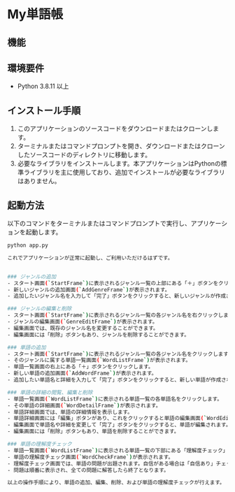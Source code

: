 # My単語帳

## 機能

## 環境要件
- Python 3.8.11 以上
## インストール手順
1. このアプリケーションのソースコードをダウンロードまたはクローンします。
2. ターミナルまたはコマンドプロンプトを開き、ダウンロードまたはクローンしたソースコードのディレクトリに移動します。
3. 必要なライブラリをインストールします。本アプリケーションはPythonの標準ライブラリを主に使用しており、追加でインストールが必要なライブラリはありません。
## 起動方法
以下のコマンドをターミナルまたはコマンドプロンプトで実行し、アプリケーションを起動します。
```sh
python app.py

これでアプリケーションが正常に起動し、ご利用いただけるはずです。


### ジャンルの追加
- スタート画面(`StartFrame`)に表示されるジャンル一覧の上部にある「＋」ボタンをクリックします。
- 新しいジャンルの追加画面(`AddGenreFrame`)が表示されます。
- 追加したいジャンル名を入力して「完了」ボタンをクリックすると、新しいジャンルが作成されます。

### ジャンルの編集と削除
- スタート画面(`StartFrame`)に表示されるジャンル一覧の各ジャンル名を右クリックします。
- ジャンルの編集画面(`GenreEditFrame`)が表示されます。
- 編集画面では、既存のジャンル名を変更することができます。
- 編集画面には「削除」ボタンもあり、ジャンルを削除することができます。

### 単語の追加
- スタート画面(`StartFrame`)に表示されるジャンル一覧の各ジャンル名をクリックします。
- そのジャンルに属する単語一覧画面(`WordListFrame`)が表示されます。
- 単語一覧画面の右上にある「＋」ボタンをクリックします。
- 新しい単語の追加画面(`AddWordFrame`)が表示されます。
- 追加したい単語名と詳細を入力して「完了」ボタンをクリックすると、新しい単語が作成されます。

### 単語の詳細の閲覧、編集と削除
- 単語一覧画面(`WordListFrame`)に表示される単語一覧の各単語名をクリックします。
- その単語の詳細画面(`WordDetailFrame`)が表示されます。
- 単語詳細画面では、単語の詳細情報を表示します。
- 単語詳細画面には「編集」ボタンがあり、これをクリックすると単語の編集画面(`WordEditFrame`)が表示されます。
- 編集画面で単語名や詳細を変更して「完了」ボタンをクリックすると、単語が編集されます。
- 編集画面には「削除」ボタンもあり、単語を削除することができます。

### 単語の理解度チェック
- 単語一覧画面(`WordListFrame`)に表示される単語一覧の下部にある「理解度チェック」ボタンをクリックします。
- 単語の理解度チェック画面(`WordCheckFrame`)が表示されます。
- 理解度チェック画面では、単語の問題が出題されます。自信がある場合は「自信あり」チェックボックスをクリックしてください。
- 問題は順番に表示され、全ての問題に解答したら終了となります。

以上の操作手順により、単語の追加、編集、削除、および単語の理解度チェックが行えます。
